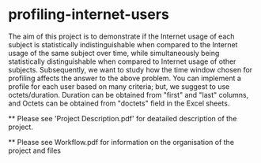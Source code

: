 # profiling-internet-users
The aim of this project is to demonstrate if the Internet usage of each subject is statistically indistinguishable when compared to the Internet usage of the same subject over time, while simultaneously being statistically distinguishable when compared to Internet usage of other subjects. Subsequently, we want to study how the time window chosen for profiling affects the answer to the above problem. You can implement a profile for each user based on many criteria; but, we suggest to use octets/duration. Duration can be obtained from "first" and "last" columns, and Octets can be obtained from "doctets" field in the Excel sheets.

** Please see 'Project Description.pdf' for deatailed description of the project.

** Please see Workflow.pdf for information on the organisation of the project and files

